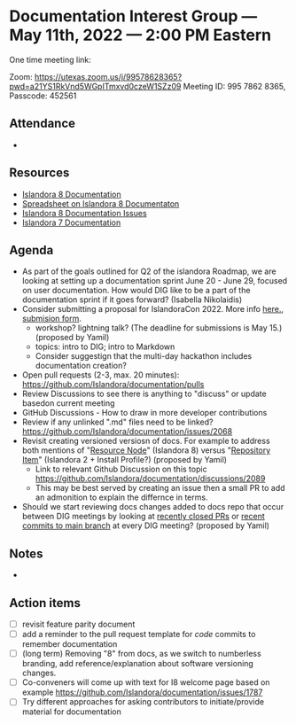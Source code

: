 # Documentation Interest Group — May 11th, 2022 — 2:00 PM Eastern

One time meeting link:

Zoom: https://utexas.zoom.us/j/99578628365?pwd=a21YS1RkVnd5WGpITmxvd0czeW1SZz09
Meeting ID: 995 7862 8365, Passcode: 452561

## Attendance

* 
  
## Resources
* [Islandora 8 Documentation](https://islandora.github.io/documentation/)
* [Spreadsheet on Islandora 8 Documentaton](https://docs.google.com/spreadsheets/d/1E-kRw9xE60CKK0qL1-phzeVKjEZu3qBKZ9d3LH1hDEE/edit?usp=sharing)
* [Islandora 8 Documentation Issues](https://github.com/Islandora/documentation/issues?q=is%3Aopen+is%3Aissue+label%3A%22Type%3A+documentation%22)
* [Islandora 7 Documentation](https://wiki.lyrasis.org/display/ISLANDORA/Start)

## Agenda
- As part of the goals outlined for Q2 of the islandora Roadmap, we are looking at setting up a documentation sprint June 20 - June 29, focused on user documentation.
How would DIG like to be a part of the documentation sprint if it goes forward? (Isabella Nikolaidis)
- Consider submitting a proposal for IslandoraCon 2022. More info [here.](https://groups.google.com/g/islandora/c/SzR8BSHBUvo), [submision form](https://docs.google.com/forms/d/e/1FAIpQLScJkgM8AtfZnVwoInBuRuilJ-JbDb9Myyds9D0AXXHN7OLr1w/viewform).
    * workshop? lightning talk? (The deadline for submissions is May 15.) (proposed by Yamil)
    * topics: intro to DIG; intro to Markdown
    * Consider suggestign that the multi-day hackathon includes documentation creation?
- Open pull requests (2-3, max. 20 minutes): https://github.com/Islandora/documentation/pulls
- Review Discussions to see there is anything to "discuss" or update basedon current meeting 
- GitHub Discussions - How to draw in more developer contributions
- Review if any unlinked ".md" files need to be linked? https://github.com/Islandora/documentation/issues/2068
- Revisit creating versioned versiosn of docs. For example to address both mentions of "[Resource Node](https://islandora.github.io/documentation/user-documentation/glossary/#repository-item)" (Islandora 8) versus "[Repository Item](https://islandora.github.io/documentation/user-documentation/glossary/#repository-item)" (Islandora 2 + Install Profile?) (proposed by Yamil)
    * Link to relevant Github Discussion on this topic https://github.com/Islandora/documentation/discussions/2089
    * This may be best served by creating an issue then a small PR to add an admonition to explain the differnce in terms. 
- Should we start reviewing docs changes added to docs repo that occur between DIG meetings by looking at [recently closed PRs](https://github.com/Islandora/documentation/pulls?q=is%3Apr+is%3Aclosed) or [recent commits to main branch](https://github.com/Islandora/documentation/commits/main) at every DIG meeting? (proposed by Yamil)


## Notes
* 

## Action items
* [ ] revisit feature parity document
* [ ] add a reminder to the pull request template for _code_ commits to remember documentation
* [ ] (long term) Removing "8" from docs, as we switch to numberless branding, add reference/explanation about software versioning changes.
* [ ] Co-conveners will come up with text for I8 welcome page based on example https://github.com/Islandora/documentation/issues/1787
* [ ] Try different approaches for asking contributors to initiate/provide material for documentation
